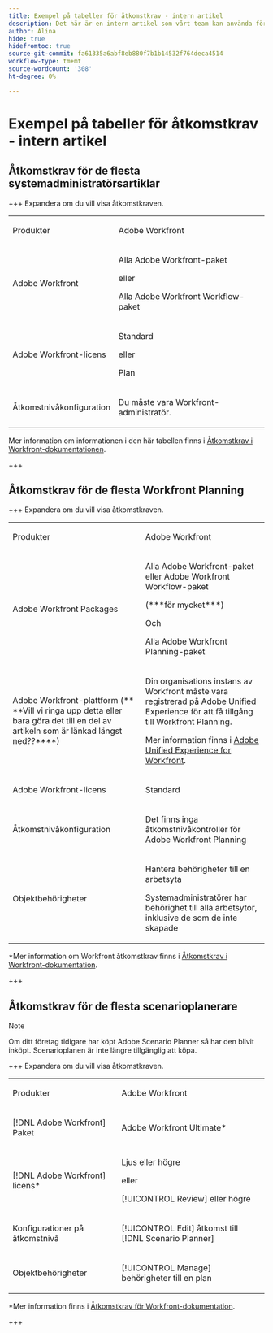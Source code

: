 ```yaml
---
title: Exempel på tabeller för åtkomstkrav - intern artikel
description: Det här är en intern artikel som vårt team kan använda för att hålla reda på vilka register vi använder för åtkomstkrav. Detta bör inte publiceras.
author: Alina
hide: true
hidefromtoc: true
source-git-commit: fa61335a6abf8eb880f7b1b14532f764deca4514
workflow-type: tm+mt
source-wordcount: '308'
ht-degree: 0%

---
```



# Exempel på tabeller för åtkomstkrav - intern artikel

## Åtkomstkrav för de flesta systemadministratörsartiklar

<!--Audited: 08/2025-->

+++ Expandera om du vill visa åtkomstkraven.

<table style="table-layout:auto"> 
 <col> 
 <col> 
 <tbody> 
  <tr> 
   <td role="rowheader"><p>Produkter</p></td> 
   <td><p>Adobe Workfront</p></td> 
  </tr> 
  <tr> 
  <tr> 
   <td role="rowheader">
      <p>Adobe Workfront</p></td>

<td> <p>Alla Adobe Workfront-paket</p>
   eller
   <p>Alla Adobe Workfront Workflow-paket</p>
   </td> 
  </tr> 
  <tr> 
   <td role="rowheader"><p>Adobe Workfront-licens</p></td> 
   <td><p>Standard</p>
   eller
   <p>Plan</p></td> 
  </tr> 
  <tr> 
   <td role="rowheader"><p>Åtkomstnivåkonfiguration</p></td> 
   <td> <p>Du måste vara Workfront-administratör.</p></td> 
  </tr> 
 </tbody> 
</table>

Mer information om informationen i den här tabellen finns i [Åtkomstkrav i Workfront-dokumentationen](/help/quicksilver/administration-and-setup/add-users/access-levels-and-object-permissions/access-level-requirements-in-documentation.md).

+++

## Åtkomstkrav för de flesta Workfront Planning

+++ Expandera om du vill visa åtkomstkraven.  

<table style="table-layout:auto"> 
<col> 
</col> 
<col> 
</col> 
<tbody>

<tr> 
<td> 
   <p> Produkter</p> </td> 
   <td> 
   <p> Adobe Workfront</p>
   </td> 
  </tr>

<tr> 
   <td role="rowheader"><p>Adobe Workfront Packages</p></td> 
   <td> 
<p>Alla Adobe Workfront-paket eller Adobe Workfront Workflow-paket</p> (***för mycket***)

Och
<p>Alla Adobe Workfront Planning-paket</p> 
   </td> </tr>
<td role="rowheader"><p>Adobe Workfront-plattform (**&#x200B;**&#x200B;Vill vi ringa upp detta eller bara göra det till en del av artikeln som är länkad längst ned??**&#x200B;**)</p></td> 
   <td> 
<p>Din organisations instans av Workfront måste vara registrerad på Adobe Unified Experience för att få tillgång till Workfront Planning.</p> 
<p>Mer information finns i <a href="/help/quicksilver/workfront-basics/navigate-workfront/workfront-navigation/adobe-unified-experience.md">Adobe Unified Experience for Workfront</a>. </p> 
   </td> 
   </tr> 
  </tr> 
  <tr> 
   <td role="rowheader"><p>Adobe Workfront-licens</p></td> 
   <td><p> Standard</p> 
  </td> 
  </tr> 
  <tr> 
   <td role="rowheader"><p>Åtkomstnivåkonfiguration</p></td> 
   <td> <p>Det finns inga åtkomstnivåkontroller för Adobe Workfront Planning</p>   
</td> 
  </tr> 
<tr> 
   <td role="rowheader"><p>Objektbehörigheter</p></td> 
   <td>   <p>Hantera behörigheter till en arbetsyta </a> </p>  
   <p>Systemadministratörer har behörighet till alla arbetsytor, inklusive de som de inte skapade</p>  </td> 
  </tr>  
</tbody> 
</table>

*Mer information om Workfront åtkomstkrav finns i [Åtkomstkrav i Workfront-dokumentation](/help/quicksilver/administration-and-setup/add-users/access-levels-and-object-permissions/access-level-requirements-in-documentation.md).

+++   


## Åtkomstkrav för de flesta scenarioplanerare

>[!NOTE]
>
>Om ditt företag tidigare har köpt Adobe Scenario Planner så har den blivit inköpt. Scenarioplanen är inte längre tillgänglig att köpa.


+++ Expandera om du vill visa åtkomstkraven. 

<table style="table-layout:auto"> 
 <col> 
 <col> 
 <tbody>

<tr> 
   <td> <p>Produkter</p> </td> 
   <td> <p>Adobe Workfront</p> </td> 
  </tr> 
  <tr> 
   <td> <p>[!DNL Adobe Workfront] Paket</p> </td> 
   <td> 
   <p>Adobe Workfront Ultimate*</p>
   </td> 
  </tr> 
  <tr> 
   <td> <p>[!DNL Adobe Workfront] licens*</p> </td> 
   <td> <p>Ljus eller högre</p> 
   eller
   <p>[!UICONTROL Review] eller högre</p> </td> 
  </tr>

<td><p>Konfigurationer på åtkomstnivå</p> </td> 
   <td> <p>[!UICONTROL Edit] åtkomst till [!DNL Scenario Planner]</p> </td> 
  </tr> 
  <tr data-mc-conditions=""> 
   <td> <p>Objektbehörigheter </p> </td> 
   <td> <p>[!UICONTROL Manage] behörigheter till en plan</p>  </td> 
  </tr> 
 </tbody> 
</table>

*Mer information finns i [Åtkomstkrav för Workfront-dokumentation](/help/quicksilver/administration-and-setup/add-users/access-levels-and-object-permissions/access-level-requirements-in-documentation.md).

+++
